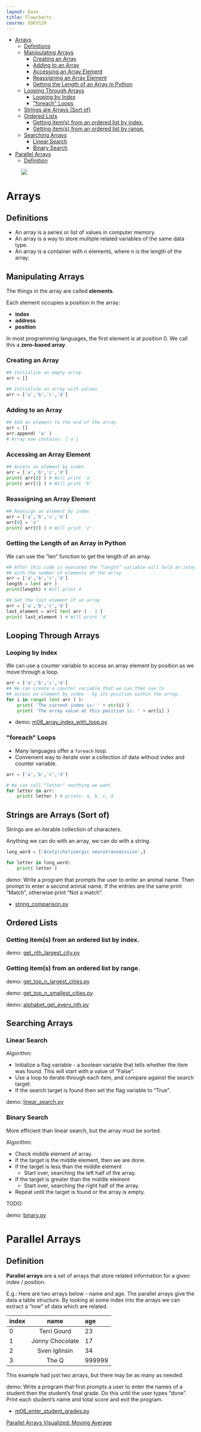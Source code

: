 ```yaml
---
layout: base
title: Flowcharts
course: SDEV120
---
```


- [Arrays](#arrays)
  - [Definitions](#definitions)
  - [Manipulating Arrays](#manipulating-arrays)
    - [Creating an Array](#creating-an-array)
    - [Adding to an Array](#adding-to-an-array)
    - [Accessing an Array Element](#accessing-an-array-element)
    - [Reassigning an Array Element](#reassigning-an-array-element)
    - [Getting the Length of an Array in Python](#getting-the-length-of-an-array-in-python)
  - [Looping Through Arrays](#looping-through-arrays)
    - [Looping by Index](#looping-by-index)
    - ["foreach" Loops](#foreach-loops)
  - [Strings are Arrays (Sort of)](#strings-are-arrays-sort-of)
  - [Ordered Lists](#ordered-lists)
    - [Getting item(s) from an ordered list by index.](#getting-items-from-an-ordered-list-by-index)
    - [Getting item(s) from an ordered list by range.](#getting-items-from-an-ordered-list-by-range)
  - [Searching Arrays](#searching-arrays)
    - [Linear Search](#linear-search)
    - [Binary Search](#binary-search)
- [Parallel Arrays](#parallel-arrays)
  - [Definition](#definition)

<figure>
    <span>
        <img src="https://imgs.xkcd.com/comics/donald_knuth.png" style="">
    </span>
</figure>

# Arrays

## Definitions

- An array is a series or list of values in computer memory.
- An array is a way to store multiple related variables of the same data type.
- An array is a container with n elements, where n is the length of the array.

## Manipulating Arrays

The things in the array are called **elements**.

Each element occupies a position in the array:

- **index**
- **address**
- **position**

In most programming languages, the first element is at position 0. We call this a **zero-based array**.

### Creating an Array

```python
## Initialize an empty array
arr = []
```

```python
## Initialize an array with values
arr = ['a','b','c','d']
```

### Adding to an Array

```python
## Add an element to the end of the array
arr = []
arr.append( 'a' )
# Array now contains: ['a']
```

### Accessing an Array Element

```python
## Access an element by index
arr = ['a','b','c','d']
print( arr[0] ) # Will print 'a'
print( arr[1] ) # Will print 'b'
```

### Reassigning an Array Element

```python
## Reassign an element by index
arr = ['a','b','c','d']
arr[0] = 'z'
print( arr[0] ) # Will print 'z'
```

### Getting the Length of an Array in Python

We can use the “len” function to get the length of an array.

```python
## After this code is executed the “length” variable will hold an integer
## with the number of elements of the array
arr = ['a','b','c','d']
length = len( arr )
print(length) # Will print 4
```

```python
## Get the last element of an array
arr = ['a','b','c','d']
last_element = arr[ len( arr ) - 1 ]
print( last_element ) # Will print 'd'
```

## Looping Through Arrays

### Looping by Index

We can use a counter variable to access an array element by position as we move through a loop.

```python
arr = ['a','b','c','d']
## We can create a counter variable that we can then use to
## access an element by index - by its position within the array.
for i in range( len( arr ) ):
    print( 'The current index is: ' + str(i) )
    print( 'The array value at this position is: ' + arr[i] )
```

- <span class="demo">demo:</span> [m06_array_index_with_loop.py](https://github.com/mpjovanovich/ivy_tech/blob/main/SDEV120_Computing_Logic/m06_array_index_with_loop.py)

### "foreach" Loops

- Many languages offer a `foreach` loop.
- Convenient way to iterate over a collection of data without index and counter variable.

```python
arr = ['a','b','c','d']

# We can call "letter" anything we want.
for letter in arr:
    print( letter ) # prints: a, b, c, d
```

## Strings are Arrays (Sort of)

Strings are an iterable collection of characters.

Anything we can do with an array, we can do with a string.

```python
long_word = ['Acetylcholinergic neurotransmission',]

for letter in long_word:
    print( letter )
```

<span class="demo">demo:</span> Write a program that prompts the user to enter an animal name. Then prompt to enter a second animal name. If the entries are the same print “Match”, otherwise print “Not a match”.

- [string_comparison.py](https://github.com/mpjovanovich/ivy_tech/blob/main/SDEV120_Computing_Logic/string_comparison.py)

## Ordered Lists

### Getting item(s) from an ordered list by index.

<span class="demo">demo:</span> [get_nth_largest_city.py](https://github.com/mpjovanovich/ivy_tech/blob/main/SDEV120_Computing_Logic/get_nth_largest_city.py)

### Getting item(s) from an ordered list by range.

<span class="demo">demo:</span> [get_top_n_largest_cities.py](https://github.com/mpjovanovich/ivy_tech/blob/main/SDEV120_Computing_Logic/get_top_n_largest_cities.py)

<span class="demo">demo:</span> [get_top_n_smallest_cities.py](https://github.com/mpjovanovich/ivy_tech/blob/main/SDEV120_Computing_Logic/get_top_n_smallest_cities.py)

<span class="demo">demo:</span> [alphabet_get_every_nth.py](https://github.com/mpjovanovich/ivy_tech/blob/main/SDEV120_Computing_Logic/alphabet_get_every_nth.py)

## Searching Arrays

### Linear Search

Algorithm:

- Initialize a flag variable - a boolean variable that tells whether the item was found. This will start with a value of “False”.
- Use a loop to iterate through each item, and compare against the search target.
- If the search target is found then set the flag variable to “True”.

<span class="demo">demo:</span> [linear_search.py](https://github.com/mpjovanovich/ivy_tech/blob/main/SDEV120_Computing_Logic/linear_search.py)

### Binary Search

More efficient than linear search, but the array must be sorted.

Algorithm:

- Check middle element of array.
- If the target is the middle element, then we are done.
- If the target is less than the middle element
  - Start over, searching the left half of the array.
- If the target is greater than the middle element
  - Start over, searching the right half of the array.
- Repeat until the target is found or the array is empty.

TODO:

<span class="demo">demo:</span> [binary.py](https://github.com/mpjovanovich/ivy_tech/blob/main/SDEV120_Computing_Logic/binary.py)

# Parallel Arrays

## Definition

**Parallel arrays** are a set of arrays that store related information for a given index / position.

E.g.: Here are two arrays below - name and age. The parallel arrays give the data a table structure. By looking at some index into the arrays we can extract a “row” of data which are related.

| index |      name       | age    |
| :---- | :-------------: | :----- |
| 0     |   Terri Gourd   | 23     |
| 1     | Jonny Chocolate | 17     |
| 2     |  Sven Iglinsin  | 34     |
| 3     |      The Q      | 999999 |

This example had just two arrays, but there may be as many as needed.

<span class="demo">demo:</span> Write a program that first prompts a user to enter the names of a student then the student’s final grade. Do this until the user types “done”. Print each student’s name and total score and exit the program.

- [m06_enter_student_grades.py](https://github.com/mpjovanovich/ivy_tech/blob/main/SDEV120_Computing_Logic/m06_enter_student_grades.py)

[Parallel Arrays Visualized: Moving Average](https://github.com/mpjovanovich/ivy_tech/blob/main/SDEV140_Intro_Software_Development/moving_average_parallel_arrays.py)

<!-- ## Removing and Updating From Parallel Arrays

When we delete from a set of parallel arrays, all arrays need a value removed (by index).

- We can’t use the “remove” method in this case - we don’t know what the corresponding values for the parallel arrays will be.

```python
## After this code is executed the "target_index" variable will hold an integer
## with the array index of the argument that was passed in
arr = ['a','b','c','d']
target_index = arr.index( 'd' )
```

<span class="demo">demo:</span> m06_update_array_parallel.py

<span class="demo">demo:</span> m06_remove_array_parallel.py

- How do the indexes of other elements change if we delete one value?
- If I remove Alf, what is the index of Cory? -->
